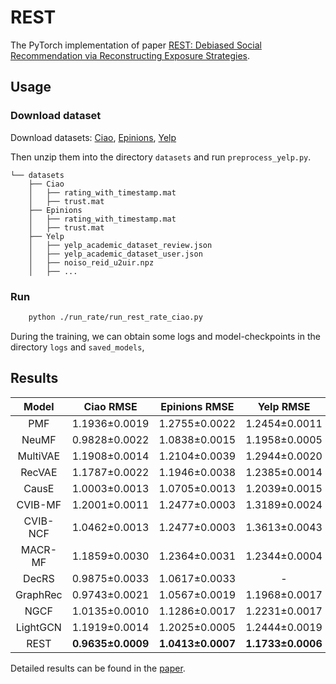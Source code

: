 # REST

The PyTorch implementation of paper [REST: Debiased Social Recommendation via Reconstructing Exposure Strategies](xxx).

## Usage

### Download dataset

Download datasets: 
[Ciao](http://www.cse.msu.edu/~tangjili/datasetcode/ciao.zip), 
[Epinions](http://www.cse.msu.edu/~tangjili/datasetcode/epinions.zip), 
[Yelp](https://www.yelp.com/dataset/download)

Then unzip them into the directory `datasets` and run `preprocess_yelp.py`. 

```
└── datasets
    ├── Ciao
    │   ├── rating_with_timestamp.mat
    │   ├── trust.mat
    ├── Epinions
    │   ├── rating_with_timestamp.mat
    │   ├── trust.mat
    ├── Yelp
    │   ├── yelp_academic_dataset_review.json
    │   ├── yelp_academic_dataset_user.json
    │   ├── noiso_reid_u2uir.npz
    │   ├── ...
```

### Run

```bash
    python ./run_rate/run_rest_rate_ciao.py
```
During the training, we can obtain some logs and model-checkpoints in the directory `logs` and `saved_models`,

## Results
| Model | Ciao RMSE | Epinions RMSE | Yelp RMSE |
| :--:| :--: | :--: | :--: |
| PMF      | 1.1936±0.0019 | 1.2755±0.0022 | 1.2454±0.0011 |
| NeuMF    | 0.9828±0.0022 | 1.0838±0.0015 | 1.1958±0.0005 |
| MultiVAE | 1.1908±0.0014 | 1.2104±0.0039 | 1.2944±0.0020 |
| RecVAE   | 1.1787±0.0022 | 1.1946±0.0038 | 1.2385±0.0014 |
| CausE    | 1.0003±0.0013 | 1.0705±0.0013 | 1.2039±0.0015 |
| CVIB-MF  | 1.2001±0.0011 | 1.2477±0.0003 | 1.3189±0.0024 |
| CVIB-NCF | 1.0462±0.0013 | 1.2477±0.0003 | 1.3613±0.0043 |
| MACR-MF  | 1.1859±0.0030 | 1.2364±0.0031 | 1.2344±0.0004 |
| DecRS    | 0.9875±0.0033 | 1.0617±0.0033 | - |
| GraphRec | 0.9743±0.0021 | 1.0567±0.0019 | 1.1968±0.0017 |
| NGCF     | 1.0135±0.0010 | 1.1286±0.0017 | 1.2231±0.0017 |
| LightGCN | 1.1919±0.0014 | 1.2025±0.0005 | 1.2444±0.0019 |
| REST     | **0.9635±0.0009** | **1.0413±0.0007** | **1.1733±0.0006** |


Detailed results can be found in the [paper](xxx).

